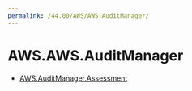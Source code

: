 ```yaml
---
permalink: /44.00/AWS/AWS.AuditManager/
---
```


# AWS.AWS.AuditManager



* [AWS.AuditManager.Assessment](AWS.AuditManager.Assessment.md)